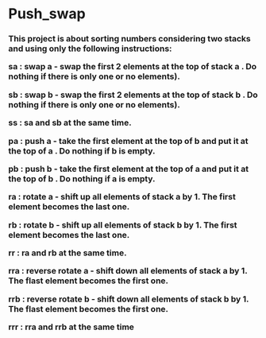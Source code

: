 # Push_swap

<h3> This project is about sorting numbers considering two stacks and using only the following instructions:

**sa** : swap a - swap the first 2 elements at the top of stack a . Do nothing if there is only one or no elements).

**sb** : swap b - swap the first 2 elements at the top of stack b . Do nothing if there is only one or no elements).

**ss** : sa and sb at the same time.

**pa** : push a - take the first element at the top of b and put it at the top of a . Do nothing if b is empty.

**pb** : push b - take the first element at the top of a and put it at the top of b . Do nothing if a is empty.

**ra** : rotate a - shift up all elements of stack a by 1. The first element becomes the last one.

**rb** : rotate b - shift up all elements of stack b by 1. The first element becomes the last one.

**rr** : ra and rb at the same time.

**rra** : reverse rotate a - shift down all elements of stack a by 1. The flast element becomes the first one.

**rrb** : reverse rotate b - shift down all elements of stack b by 1. The flast element becomes the first one.

**rrr** : rra and rrb at the same time
